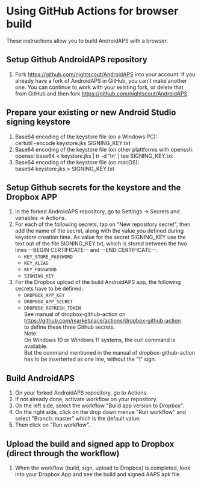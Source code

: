 # Using GitHub Actions for browser build

These instructions allow you to build AndroidAPS with a browser.


## Setup Github AndroidAPS repository

1. Fork https://github.com/nightscout/AndroidAPS into your account. If you already have a fork of AndroidAPS in GitHub, you can't make another one. You can continue to work with your existing fork, or delete that from GitHub and then fork https://github.com/nightscout/AndroidAPS.


## Prepare your existing or new Android Studio signing keystore

1. Base64 encoding of the keystore file (on a Windows PC):\
   certutil -encode keystore.jks SIGNING_KEY.txt
2. Base64 encoding of the keystore file (on other plattforms with openssl):\
   openssl base64 < keystore.jks | tr -d '\n' | tee SIGNING_KEY.txt
3. Base64 encoding of the keystore file (on macOS):\
   base64 keystore.jks > SIGNING_KEY.txt


## Setup Github secrets for the keystore and the Dropbox APP

1. In the forked AndroidAPS repository, go to Settings -> Secrets and variables -> Actions.
1. For each of the following secrets, tap on "New repository secret", then add the name of the secret, along with the value you defined during keystore creation time. As value for the secret SIGNING_KEY use the text out of the file SIGNING_KEY.txt, which is stored between the two lines --BEGIN CERTIFICATE-- and --END CERTIFICATE--.  
    * `KEY_STORE_PASSWORD`
    * `KEY_ALIAS`
    * `KEY_PASSWORD`
    * `SIGNING_KEY`
1. For the Dropbox upload of the build AndroidAPS app, the following secrets have to be defined:
    * `DROPBOX_APP_KEY`
    * `DROPBOX_APP_SECRET`
    * `DROPBOX_REFRESH_TOKEN`\
   See manual of dropbox-github-action on\
   https://github.com/marketplace/actions/dropbox-github-action \
   to define these three Github secrets.\
   Note:\
   On Windows 10 or Windows 11 systems, the curl command is available.\
   But the command mentioned in the manual of dropbox-github-action has to be inserterted as one line, without the "\\"
   sign. 


## Build AndroidAPS
1. On your forked AndroidAPS repository, go to Actions.
2. If not already done, activate workflow on your repository.
3. On the left side, select the workflow "Build app version to Dropbox".
4. On the right side, click on the drop down menue "Run workflow" and select "Branch: master" which is the default value.
5. Then click on "Run workflow".


## Upload the build and signed app to Dropbox (direct through the workflow)
1. When the workflow (build, sign, upload to Dropbox) is completed,
   look into your Dropbox App and see the build and signed AAPS apk file.
